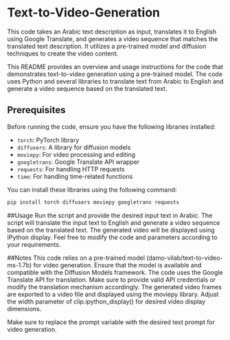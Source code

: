 # Text-to-Video-Generation
This code takes an Arabic text description as input, translates it to English using Google Translate, and generates a video sequence that matches the translated text description. It utilizes a pre-trained model and diffusion techniques to create the video content.


This README provides an overview and usage instructions for the code that demonstrates text-to-video generation using a pre-trained model. The code uses Python and several libraries to translate text from Arabic to English and generate a video sequence based on the translated text.

## Prerequisites

Before running the code, ensure you have the following libraries installed:
- `torch`: PyTorch library
- `diffusers`: A library for diffusion models
- `moviepy`: For video processing and editing
- `googletrans`: Google Translate API wrapper
- `requests`: For handling HTTP requests
- `time`: For handling time-related functions

You can install these libraries using the following command:
```bash
pip install torch diffusers moviepy googletrans requests
```


##Usage
Run the script and provide the desired input text in Arabic.
The script will translate the input text to English and generate a video sequence based on the translated text.
The generated video will be displayed using IPython display.
Feel free to modify the code and parameters according to your requirements.

##Notes
This code relies on a pre-trained model (damo-vilab/text-to-video-ms-1.7b) for video generation. Ensure that the model is available and compatible with the Diffusion Models framework.
The code uses the Google Translate API for translation. Make sure to provide valid API credentials or modify the translation mechanism accordingly.
The generated video frames are exported to a video file and displayed using the moviepy library. Adjust the width parameter of clip.ipython_display() for desired video display dimensions.


Make sure to replace the prompt variable with the desired text prompt for video generation.


